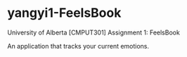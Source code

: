 # yangyi1-FeelsBook
University of Alberta
[CMPUT301] Assignment 1: FeelsBook

An application that tracks your current emotions.
